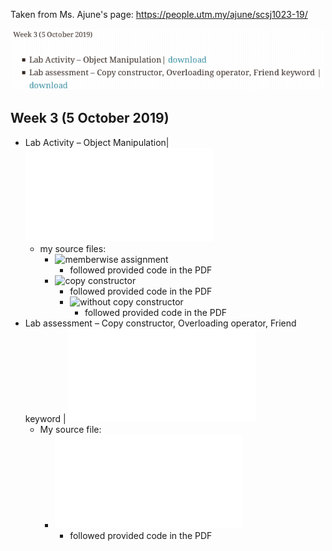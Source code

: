 Taken from Ms. Ajune's page: https://people.utm.my/ajune/scsj1023-19/

![week_03.png](week_03.png?raw=true)

## Week 3 (5 October 2019)

* Lab Activity – Object Manipulation| ![download](Activity.pdf)
    * my source files:
        * ![memberwise assignment](lab_activity_–_object_manipulation/01_memberwise_assignment)
            * followed provided code in the PDF
        * ![copy constructor](lab_activity_–_object_manipulation/02_copy_constructor)
            * followed provided code in the PDF
            * ![without copy constructor](lab_activity_–_object_manipulation/02_copy_constructor/02a_without_copy_constructor)
                * followed provided code in the PDF
* Lab assessment – Copy constructor, Overloading operator, Friend keyword | ![download](copyconstructor.pdf)
    * My source file:
        * ![copy constructor](lab_assessment_–_copy_constructor/copy_constructor.cpp)
            * followed provided code in the PDF
